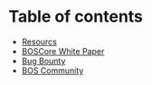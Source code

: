 # Table of contents

* [Resourcs](README.md)
* [BOSCore White Paper](boscore-white-paper.md)
* [Bug Bounty](bug-bounty.md)
* [BOS Community](bos-community.md)

